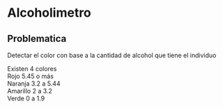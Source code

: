 # Alcoholimetro

## Problematica

Detectar el color con base a la cantidad de alcohol que tiene el individuo        

Existen 4 colores       
Rojo 5.45 o más  
Naranja 3.2 a 5.44  
Amarillo 2 a 3.2  
Verde 0 a 1.9  


